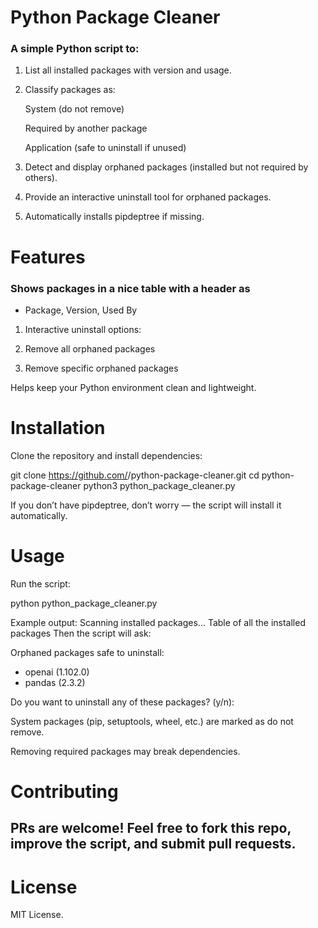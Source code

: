 # Python Package Cleaner

### A simple Python script to:

1. List all installed packages with version and usage.

2. Classify packages as:

    System (do not remove)

    Required by another package

    Application (safe to uninstall if unused)

3. Detect and display orphaned packages (installed but not required by others).

4. Provide an interactive uninstall tool for orphaned packages.

5. Automatically installs pipdeptree if missing.

# Features
### Shows packages in a nice table with a header as 
- Package, Version, Used By

1. Interactive uninstall options:

2. Remove all orphaned packages

3. Remove specific orphaned packages

Helps keep your Python environment clean and lightweight.

# Installation

Clone the repository and install dependencies:

git clone https://github.com/<your-username>/python-package-cleaner.git
cd python-package-cleaner
python3 python_package_cleaner.py


If you don’t have pipdeptree, don’t worry — the script will install it automatically.

# Usage

Run the script:

python python_package_cleaner.py

Example output:
Scanning installed packages...
Table of all the installed packages 
Then the script will ask:

Orphaned packages safe to uninstall:
 - openai (1.102.0)
 - pandas (2.3.2)

Do you want to uninstall any of these packages? (y/n):

System packages (pip, setuptools, wheel, etc.) are marked as do not remove.

Removing required packages may break dependencies.

# Contributing

## PRs are welcome! Feel free to fork this repo, improve the script, and submit pull requests.

# License

MIT License.
